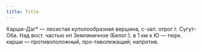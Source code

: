 ```yaml
---
title: Title
---
```


Карши-Даг* — лесистая куполообразная вершина, с-зап. отрог г. Сугут-Оба. Над
вост. частью нп Земляничное (Белог.), в 1 км к Ю — тюрк. карши —
противоположный, про-тиволежащий; напротив.
